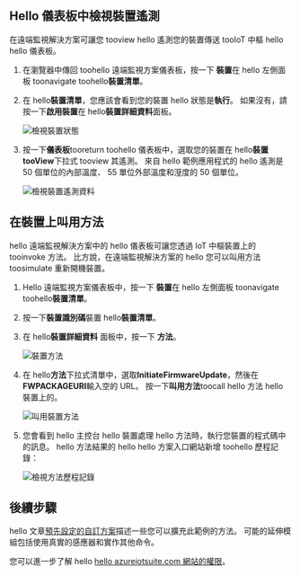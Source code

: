 ## <a name="view-device-telemetry-in-hello-dashboard"></a>Hello 儀表板中檢視裝置遙測
在遠端監視解決方案可讓您 tooview hello 遙測您的裝置傳送 tooIoT 中樞 hello hello 儀表板。

1. 在瀏覽器中傳回 toohello 遠端監視方案儀表板，按一下 **裝置**在 hello 左側面板 toonavigate toohello**裝置清單**。
2. 在 hello**裝置清單**，您應該會看到您的裝置 hello 狀態是**執行**。 如果沒有，請按一下**啟用裝置**在 hello**裝置詳細資料**面板。
   
    ![檢視裝置狀態][18]
3. 按一下**儀表板**tooreturn toohello 儀表板中，選取您的裝置在 hello**裝置 tooView**下拉式 tooview 其遙測。 來自 hello 範例應用程式的 hello 遙測是 50 個單位的內部溫度、 55 單位外部溫度和溼度的 50 個單位。
   
    ![檢視裝置遙測資料][img-telemetry]

## <a name="invoke-a-method-on-your-device"></a>在裝置上叫用方法
hello 遠端監視解決方案中的 hello 儀表板可讓您透過 IoT 中樞裝置上的 tooinvoke 方法。 比方說，在遠端監視解決方案的 hello 您可以叫用方法 toosimulate 重新開機裝置。

1. Hello 遠端監視方案儀表板中，按一下 **裝置**在 hello 左側面板 toonavigate toohello**裝置清單**。
2. 按一下**裝置識別碼**裝置 hello**裝置清單**。
3. 在 hello**裝置詳細資料** 面板中，按一下 **方法**。
   
    ![裝置方法][13]
4. 在 hello**方法**下拉式清單中，選取**InitiateFirmwareUpdate**，然後在**FWPACKAGEURI**輸入空的 URL。 按一下**叫用方法**toocall hello 方法 hello 裝置上的。
   
    ![叫用裝置方法][14]
   

5. 您會看到 hello 主控台 hello 裝置處理 hello 方法時，執行您裝置的程式碼中的訊息。 hello 方法結果的 hello hello 方案入口網站新增 toohello 歷程記錄：

    ![檢視方法歷程記錄][img-method-history]

## <a name="next-steps"></a>後續步驟
hello 文章[預先設定的自訂方案][ lnk-customize]描述一些您可以擴充此範例的方法。 可能的延伸模組包括使用真實的感應器和實作其他命令。

您可以進一步了解 hello [hello azureiotsuite.com 網站的權限][lnk-permissions]。

[13]: ./media/iot-suite-visualize-connecting/suite4.png
[14]: ./media/iot-suite-visualize-connecting/suite7-1.png
[18]: ./media/iot-suite-visualize-connecting/suite10.png
[img-telemetry]: ./media/iot-suite-visualize-connecting/telemetry.png
[img-method-history]: ./media/iot-suite-visualize-connecting/history.png
[lnk-customize]: ../articles/iot-suite/iot-suite-guidance-on-customizing-preconfigured-solutions.md
[lnk-permissions]: ../articles/iot-suite/iot-suite-permissions.md
